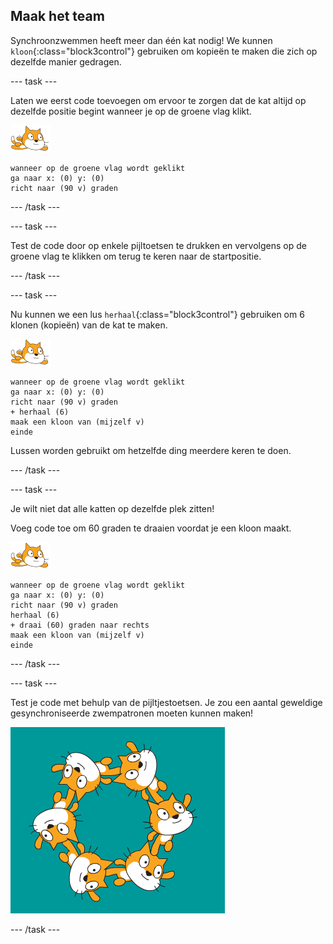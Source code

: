 ## Maak het team

Synchroonzwemmen heeft meer dan één kat nodig! We kunnen `kloon`{:class="block3control"} gebruiken om kopieën te maken die zich op dezelfde manier gedragen.

--- task ---

Laten we eerst code toevoegen om ervoor te zorgen dat de kat altijd op dezelfde positie begint wanneer je op de groene vlag klikt.

![zwemmer sprite](images/swimmer-sprite.png)

```blocks3
wanneer op de groene vlag wordt geklikt
ga naar x: (0) y: (0)
richt naar (90 v) graden
```

--- /task ---

--- task ---

Test de code door op enkele pijltoetsen te drukken en vervolgens op de groene vlag te klikken om terug te keren naar de startpositie.

--- /task ---

--- task ---

Nu kunnen we een lus `herhaal`{:class="block3control"} gebruiken om 6 klonen (kopieën) van de kat te maken.

![zwemmer sprite](images/swimmer-sprite.png)

```blocks3
wanneer op de groene vlag wordt geklikt
ga naar x: (0) y: (0)
richt naar (90 v) graden
+ herhaal (6)
maak een kloon van (mijzelf v)
einde
```

Lussen worden gebruikt om hetzelfde ding meerdere keren te doen.

--- /task ---

--- task ---

Je wilt niet dat alle katten op dezelfde plek zitten!

Voeg code toe om 60 graden te draaien voordat je een kloon maakt.

![zwemmer sprite](images/swimmer-sprite.png)

```blocks3
wanneer op de groene vlag wordt geklikt
ga naar x: (0) y: (0)
richt naar (90 v) graden
herhaal (6)
+ draai (60) graden naar rechts
maak een kloon van (mijzelf v)
einde
```

--- /task ---

--- task ---

 Test je code met behulp van de pijltjestoetsen. Je zou een aantal geweldige gesynchroniseerde zwempatronen moeten kunnen maken!

![6 katten sprites allemaal in verschillende posities en rotaties](images/swim-test-clones.png)

--- /task ---
